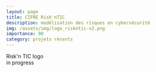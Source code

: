 ```yaml
---
layout: page
title: CIFRE Risk'nTIC
description: modélisation des risques en cybersécurité
img: /assets/img/logo_riskntic-v2.png
importance: 90
category: projets récents
---
```


<div class="row">
    <div class="col-sm mt-3 mt-md-0">
        <img class="img-fluid rounded z-depth-1" src="{{ '/assets/img/logo_riskntic-v2.png' | relative_url }}" alt="" title="XTerM logo"/>
    </div>
</div>
<div class="caption">
    Risk'n TIC logo
</div>
in progress

